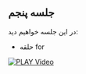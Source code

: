 ## جلسه پنجم
در این جلسه خواهیم دید:

* حلقه for


[![PLAY Video](https://www.aparat.com/public/public/images/logo/v2/aparat_logo_fa_color_black_275x100.png)](https://hw4.cdn.asset.aparat.com/aparat-video/38723f28fc39ba8c872d8e4f4abda3ef15270228-1080p__22996.mp4)
